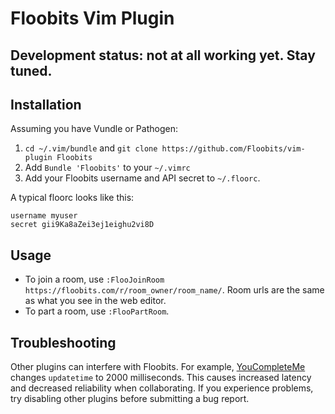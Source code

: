 # Floobits Vim Plugin

## Development status: not at all working yet. Stay tuned.

## Installation

Assuming you have Vundle or Pathogen:

1. `cd ~/.vim/bundle` and `git clone https://github.com/Floobits/vim-plugin Floobits`
1. Add `Bundle 'Floobits'` to your `~/.vimrc`
1. Add your Floobits username and API secret to `~/.floorc`.

A typical floorc looks like this:

    username myuser
    secret gii9Ka8aZei3ej1eighu2vi8D

## Usage

* To join a room, use `:FlooJoinRoom https://floobits.com/r/room_owner/room_name/`. Room urls are the same as what you see in the web editor.
* To part a room, use `:FlooPartRoom`.

## Troubleshooting

Other plugins can interfere with Floobits. For example, [YouCompleteMe](https://github.com/Valloric/YouCompleteMe) changes `updatetime` to 2000 milliseconds. This causes increased latency and decreased reliability when collaborating. If you experience problems, try disabling other plugins before submitting a bug report.
